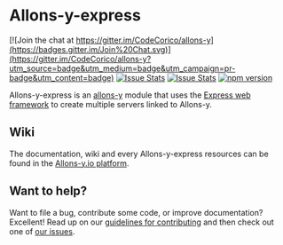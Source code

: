 # Allons-y-express

[![Join the chat at https://gitter.im/CodeCorico/allons-y](https://badges.gitter.im/Join%20Chat.svg)](https://gitter.im/CodeCorico/allons-y?utm_source=badge&utm_medium=badge&utm_campaign=pr-badge&utm_content=badge)
[![Issue Stats](http://issuestats.com/github/codecorico/allons-y-express/badge/issue)](http://issuestats.com/github/codecorico/allons-y)
[![Issue Stats](http://issuestats.com/github/codecorico/allons-y-express/badge/pr)](http://issuestats.com/github/codecorico/allons-y)
[![npm version](https://badge.fury.io/js/allons-y-express.svg)](https://badge.fury.io/js/allons-y-express)

Allons-y-express is an [allons-y](https://github.com/CodeCorico/allons-y) module that uses the [Express web framework](https://www.npmjs.com/package/express) to create multiple servers linked to Allons-y.

## Wiki

The documentation, wiki and every Allons-y-express resources can be found in the [Allons-y.io platform](http://allons-y.io).

## Want to help?

Want to file a bug, contribute some code, or improve documentation? Excellent! Read up on our [guidelines for contributing](CONTRIBUTING.md) and then check out one of [our issues](https://github.com/CodeCorico/allons-y-express/issues).
